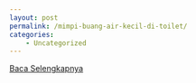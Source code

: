 ```yaml
---
layout: post
permalink: /mimpi-buang-air-kecil-di-toilet/
categories:
    - Uncategorized
---
```


[Baca Selengkapnya](/04)